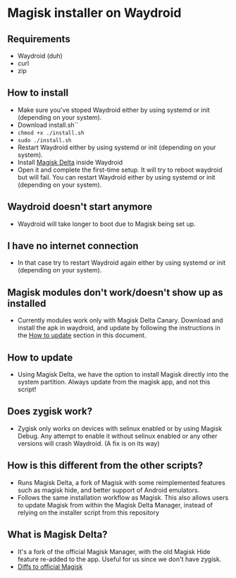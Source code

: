 # Magisk installer on Waydroid

## Requirements
* Waydroid (duh)
* curl
* zip

## How to install
* Make sure you've stoped Waydroid either by using systemd or init (depending on your system).
* Download install.sh``
* `chmod +x ./install.sh`
* `sudo ./install.sh`
* Restart Waydroid either by using systemd or init (depending on your system).
* Install [Magisk Delta](https://huskydg.github.io/magisk-files/) inside Waydroid
* Open it and complete the first-time setup. It will try to reboot waydroid but will fail. You can restart Waydroid either by using systemd or init (depending on your system).

## Waydroid doesn't start anymore
* Waydroid will take longer to boot due to Magisk being set up.

## I have no internet connection
* In that case try to restart Waydroid again either by using systemd or init (depending on your system).

## Magisk modules don't work/doesn't show up as installed
* Currently modules work only with Magisk Delta Canary. Download and install the apk in waydroid, and update by following the instructions in the [How to update](#how-to-update) section in this document.

## How to update
* Using Magisk Delta, we have the option to install Magisk directly into the system partition. Always update from the magisk app, and not this script!

## Does zygisk work?
* Zygisk only works on devices with selinux enabled or by using Magisk Debug. Any attempt to enable it without selinux enabled or any other versions will crash Waydroid. (A fix is on its way)

## How is this different from the other scripts?
* Runs Magisk Delta, a fork of Magisk with some reimplemented features such as magisk hide, and better support of Android emulators.
* Follows the same installation workflow as Magisk. This also allows users to update Magisk from within the Magisk Delta Manager, instead of relying on the installer script from this repository

## What is Magisk Delta?
* It's a fork of the official Magisk Manager, with the old Magisk Hide feature re-added to the app. Useful for us since we don't have zygisk.
* [Diffs to official Magisk](https://github.com/HuskyDG/magisk-files/blob/main/note_stable.md#diffs-to-official-magisk)
